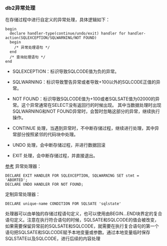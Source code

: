 ### db2异常处理
在存储过程中进行自定义的异常处理，具体逻辑如下：
```
begin
  declare handler-type(continue/undo/exit) handler for handler-action(SQLEXCEPTION/SQLWARNING/NOT FOUND)
  begin
    /* 异常处理语句 */
  end
  /* 查询处理语句 */
end
```
* SQLEXCEPTION：标识导致SQLCODE值为负的异常。
* SQLWARNING：标识导致警告异常或者导致+100以外的SQLCODE正值的异常。
* NOT FOUND：标识导致SQLCODE值为+100或者SQLSATE值为02000的异常。这个异常通常在SELECT没有返回行的时候出现。
其中当数据处理时出现SQLWARNING和NOT FOUND异常时，会暂时忽略这部分的异常，继续执行操作。

* CONTINUE 处理，当遇到异常时，不中断存储过程，继续进行处理，其中异常部分按照紧邻的代码块中处理。
* UNDO 处理，会中断存储过程，并进行数据回滚
* EXIT 处理，会中断存储过程，并直接退出。

[参考](http://demo.mycodes.net/houtai/layui-admin/)
异常处理器：    
```
DECLARE EXIT HANDLER FOR SQLEXCEPTION, SQLWARNING SET stmt = 'ABORTED';   
DECLARE UNDO HANDLER FOR NOT FOUND;
```

定制异常处理器：
```
DECLARE unique-name CONDITION FOR SQLSATE 'sqlstate'  
```
处理器可以由单独的存储过程语句定义，也可以使用由BEGIN…END块界定的复合语句定义。注意在执行符合语句的时候，SQLSATE和SQLCODE的值会被改变，如果需要保留异常前的SQLSATE和SQLCODE，就需要在执行复合语句的第一个语句把SQLSATE和SQLCODE赋予本地变量或参数。通过本地变量临时保存SQLSTATE以及SQLCODE，进行后续的内容处理
